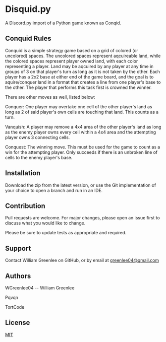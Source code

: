 # Disquid.py
A Discord.py import of a Python game known as Conqid.

## Conquid Rules
Conquid is a simple strategy game based on a grid of colored (or uncolored) spaces. The uncolored spaces represent aqcuireable land, 
while the colored spaces represent player owned land, with each color representing a player.
Land may be aqcuired by any player at any time in groups of 3 on that player's turn as long as it is not taken by the other. 
Each player has a 2x2 base at either end of the game board, and the goal is to aquire/conquer land in a format that creates 
a line from one player's base to the other. The player that performs this task first is crowned the winner.

There are other moves as well, listed below:

Conquer: One player may overtake one cell of the other player's land as long as 2 of said player's own cells are touching that land. This counts as a turn.

Vanquish: A player may remove a 4x4 area of the other player's land as long as the enemy player owns every cell within a 4x4 area and the attempting player 
owns 3 connecting cells.

Conquest: The winning move. This must be used for the game to count as a win for the attempting player. Only succeeds if there is an unbroken line of cells
to the enemy player's base.

## Installation

Download the zip from the latest version, or use the Git implementation of your choice to open a branch and run in an IDE.

## Contribution

Pull requests are welcome. For major changes, please open an issue first to discuss what you would like to change.

Please be sure to update tests as appropriate and required.

## Support

Contact William Greenlee on GitHub, or by email at greenlee04@gmail.com

## Authors

WGreenlee04 -- William Greenlee

Pqvqn

TortCode

## License
[MIT](https://choosealicense.com/licenses/mit/)
